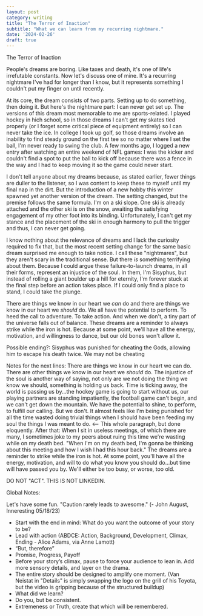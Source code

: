 ```yaml
---
layout: post
category: writing
title: "The Terror of Inaction"
subtitle: "What we can learn from my recurring nightmare."
date: '2024-02-26'
draft: true
---
```


The Terror of Inaction

People's dreams are boring. Like taxes and death, it's one of life's irrefutable constants. Now let's discuss one of mine. It's a recurring nightmare I've had for longer than I know, but it represents something I couldn't put my finger on until recently.

At its core, the dream consists of two parts. Setting up to do something, then doing it. But here's the nightmare part: I can never get set up. The versions of this dream most memorable to me are sports-related. I played hockey in hich school, so in those dreams I can't get my skates tied properly (or I forget some critical piece of equipment entirely) so I can never take the ice. In college I took up golf, so those dreams involve an inability to find steady ground on the first tee so no matter where I set the ball, I'm never ready to swing the club. A few months ago, I logged a new entry after watching an entire weekend of NFL games: I was the kicker and couldn't find a spot to put the ball to kick off because there was a fence in the way and I had to keep moving it so the game could never start.

I don't tell anyone about my dreams because, as stated earlier, fewer things are duller to the listener, so I was content to keep these to myself until my final nap in the dirt. But the introduction of a new hobby this winter spawned yet another version of the dream. The setting changed, but the premise follows the same formula. I'm on a ski slope. One ski is already attached and the other ski is on the snow, awaiting the satisfying engagement of my other foot into its binding. Unfortunately, I can't get my stance and the placement of the ski in enough harmony to pull the trigger and thus, I can never get going.

I know nothing about the relevance of dreams and I lack the curiosity required to fix that, but the most recent setting change for the same basic dream surprised me enough to take notice. I call these "nightmares", but they aren't scary in the traditional sense. But there _is_ something terrifying about them. Because I could argue these failure-to-launch dreams, in all their forms, represent an injustice of the soul. In them, I'm Sisyphus, but instead of rolling a giant boulder up a hill for eternity, I'm forever stuck at the final step before an action takes place. If I could only find a place to stand, I could take the plunge. 

There are things we know in our heart we _can_ do and there are things we know in our heart we _should_ do. We all have the potential to perform. To heed the call to adventure. To take action. And when we don't, a tiny part of the universe falls out of balance. These dreams are a reminder to always strike while the iron is hot. Because at some point, we'll have all the energy, motivation, and willingness to dance, but our old bones won't allow it.




Possible ending?: Sisyphus was punished for cheating the Gods, allowing him to escape his death twice. We may not be cheating 



Notes for the next lines: There are things we know in our heart we can do. There are other things we know in our heart we _should_ do. The injustice of the soul is another way of saying, not only are we not doing the thing we know we should, something is holding us back. Time is ticking away, the world is passing us by...the hockey game is going to start without us, our playing partners are standing impatiently, the football game can't begin, and we can't get down the mountain. We have the potential to shine, to perform, to fulfill our calling. But we don't. It almost feels like I'm being punished for all the time wasted doing trivial things when I should have been feeding my soul the things I was meant to do. <-- This whole paragraph, but done eloquently. After that: When I sit in useless meetings, of which there are many, I sometimes joke to my peers about ruing this time we're wasting while on my death bed. "When I'm on my death bed, I'm gonna be thinking about this meeting and how I wish I had this hour back." The dreams are a reminder to strike while the iron is hot. At some point, you'll have all the energy, motivation, and will to do what you know you should do...but time will have passed you by. We'll either be too busy, or worse, too old.

<!-- Notes for next time: What do these failures to launch signify about my longstanding relationship with action/inaction?  -->


DO NOT "ACT". THIS IS NOT LINKEDIN.

Global Notes:

Let's have some fun. "Caution rarely leads to awesome." (- John August, Inneresting 05/18/23)

- Start with the end in mind: What do you want the outcome of your story to be?
- Lead with action (ABDCE: Action, Background, Development, Climax, Ending - Alice Adams, via Anne Lamott)
- “But, therefore”
- Promise, Progress, Payoff
- Before your story’s climax, pause to force your audience to lean in. Add more sensory details, and layer on the drama.
- The entire story should be designed to amplify one moment. (Van Neistat in "Details" is simply swapping the logo on the grill of his Toyota, but the video is gripping because of the structured buildup)
- What did we learn?
- Do you, but be consistent.
- Extremeness or Truth, create that which will be remembered.